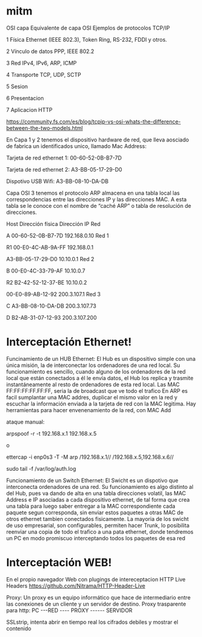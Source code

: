 # mitm


OSI capa	              Equivalente de capa OSI		Ejemplos de protocolos TCP/IP

1		Física	Ethernet 		  (IEEE 802.3), Token Ring, RS-232, FDDI y otros.

2		Vínculo de datos		  PPP, IEEE 802.2

3		Red				             IPv4, IPv6, ARP, ICMP

4		Transporte			       TCP, UDP, SCTP

5		Sesion

6		Presentacion	

7		Aplicacion			       HTTP

https://community.fs.com/es/blog/tcpip-vs-osi-whats-the-difference-between-the-two-models.html 

En Capa 1 y 2 tenemos el dispositivo hardware de red, que lleva aosciado de fabrica un identificados unico, llamado Mac Address:

Tarjeta de red ethernet 1: 00-60-52-0B-B7-7D

Tarjeta de red ethernet 2: A3-BB-05-17-29-D0

Dispotivo USB Wifi: A3-BB-08-10-DA-DB

Capa OSI 3 tenemos el protocolo ARP almacena en una tabla local las correspondencias entre las direcciones IP y las direcciones MAC. A esta tabla se le conoce con el nombre de “caché ARP” o tabla de resolución de direcciones.

 Host	Dirección física     	 Dirección IP	 Red

A	 00-60-52-0B-B7-7D	 192.168.0.10	 Red 1 

R1	 00-E0-4C-AB-9A-FF	 192.168.0.1	 

A3-BB-05-17-29-D0	 10.10.0.1	 Red 2 

B	 00-E0-4C-33-79-AF	 10.10.0.7 	 

R2	 B2-42-52-12-37-BE 	 10.10.0.2	 

00-E0-89-AB-12-92	 200.3.107.1	 Red 3

C	 A3-BB-08-10-DA-DB	 200.3.107.73	 

D	 B2-AB-31-07-12-93	 200.3.107.200 	 

# Interceptación Ethernet!

Funcinamiento de un HUB Ethernet: El Hub es un dispositivo simple con una única misión, la de interconectar los ordenadores de una red local. Su funcionamiento es sencillo, cuando alguno de los ordenadores de la red local que están conectados a él le envía datos, el Hub los replica y trasmite instantáneamente al resto de ordenadores de esta red local.
Las MAC FF:FF:FF:FF.FF:FF, seria la de broadcast que ve todo el trafico 
En ARP es facil sumplantar una MAC addres, duplicar el mismo valor en la red y escuchar la información enviada a la tarjeta de red con la MAC legitima.
Hay herramientas para hacer envenenamiento de la red, con MAC Add

ataque manual:

arpspoof -r -t 192.168.x.1 192.168.x.5

o

ettercap -i enp0s3 -T -M arp /192.168.x.1// /192.168.x.5,192.168.x.6//

sudo tail -f /var/log/auth.log

Funcionamiento de un Switch Ethernet: El Swicht es un dispotivo que interconecta ordenadores de una red. Su funcionamiento es algo distinto al del Hub, pues va dando de alta en una tabla direcciones volatil, las MAC Address e IP asociadas a cada dispositivo ethernet, de tal forma que crea una tabla para luego saber entregar a la MAC correspondiente cada paquete segun corresponda, sin enviar estos paquetes a otras MAC de otros ethernet tambien conectados fisicamente.
La mayoria de los swicht de uso empresarial, son configurables, permiten hacer Trunk, lo posibilita reenviar una copia de todo el trafico a una pata ethernet, donde tendremos un PC en modo promiscuo interceptando todos los paquetes de esa red

# Interceptación WEB!

En el propio navegador Web con plugings de intereceptacion HTTP Live Headers
https://github.com/Nitrama/HTTP-Header-Live

Proxy: Un proxy es un equipo informático que hace de intermediario entre las conexiones de un cliente y un servidor de destino. 
Proxy trasparente para http:
PC ---RED ---- PROXY ------ SERVIDOR

SSLstrip, intenta abrir en tiempo real los cifrados debiles y mostrar el contenido

